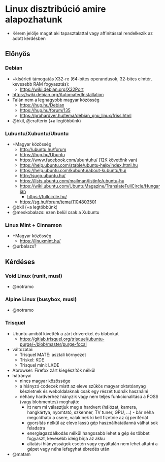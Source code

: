 # Linux disztribúció amire alapozhatunk

* Kérem jelölje magát aki tapasztalattal vagy affinitással rendelkezik az adott kérdésben

## Előnyös

### Debian

* +kísérleti támogatás X32-re (64-bites operandusok, 32-bites címtér, kevesebb RAM fogyasztás):
  * https://wiki.debian.org/X32Port
* https://wiki.debian.org/AutomatedInstallation
* Talán nem a legnagyobb magyar közösség
  * https://hup.hu/Debian
  * https://hup.hu/forum/135
  * https://prohardver.hu/tema/debian_gnu_linux/friss.html
* @bkil, @crafterix (+a legtöbbünk)

### Lubuntu/Xubuntu/Ubuntu

* +Magyar közösség
  * http://ubuntu.hu/forum
  * https://hup.hu/Ubuntu
  * https://www.facebook.com/ubuntuhu/ (12K követőnk van)
  * https://help.ubuntu.com/stable/ubuntu-help/index.html.hu
  * https://help.ubuntu.com/kubuntu/about-kubuntu/hu/
  * http://sugo.ubuntu.hu/
  * https://lists.ubuntu.com/mailman/listinfo/ubuntu-hu
  * https://wiki.ubuntu.com/UbuntuMagazine/TranslateFullCircle/Hungarian
    * https://fullcircle.hu/
  * https://sg.hu/forum/tema/1104803501
* @bkil (+a legtöbbünk)
* @meskobalazs: ezen belül csak a Xubuntu

### Linux Mint + Cinnamon

* +Magyar közösség
  * https://linuxmint.hu/
* @urbalazs?

## Kérdéses

### Void Linux (runit, musl)

* @notramo

### Alpine Linux (busybox, musl)

* @notramo

### Trisquel

* Ubuntu amiből kivették a zárt drivereket és blobokat
  * https://gitlab.trisquel.org/trisquel/ubuntu-purge/-/blob/master/purge-focal
* változatai:
  * Trisquel MATE: asztali környezet
  * Triskel: KDE
  * Trisquel mini: LXDE
* Abrowser: Firefox zárt kiegészítők nélkül
* hátrányai
  * nincs magyar közössége
  * a hiányzó codecek miatt az eleve szűkös magyar oktatóanyag készletnek és weboldalaknak csak egy részét tudnák használni
  * néhány hardverhez hiányzik vagy nem teljes funkcionalitású a FOSS (vagy blobmentes) meghajtó:
    * itt nem mi választjuk meg a hardvert (hálózat, kamera, hangkártya, nyomtató, szkenner, TV tuner, GPU, ...) - bár néha megoldható a csere, valakinek ki kell fizetnie az új perifériát
    * gyorsítás nélkül az eleve lassú gép használhatatlanná válhat sok feladatra
    * energiagazdálkodás nélkül hangosabb lehet a gép és többet fogyaszt, kevesebb ideig bírja az akku
    * altatási hiányosságok esetén vagy egyáltalán nem lehet altatni a gépet vagy néha lefagyhat ébredés után
* @matam
